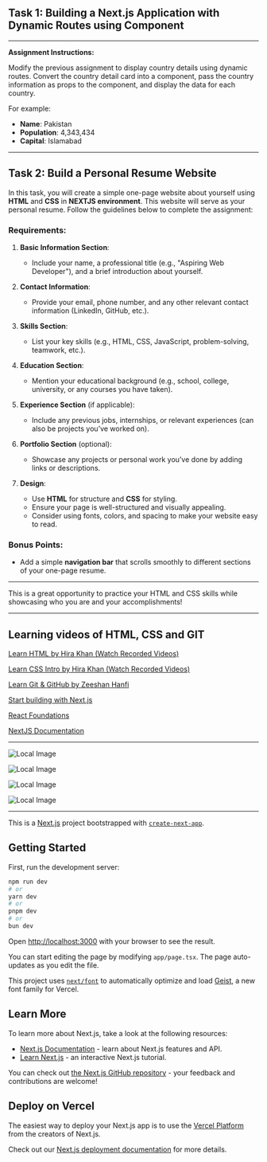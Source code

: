 ## Task 1: Building a Next.js Application with Dynamic Routes using Component

---

**Assignment Instructions:**

Modify the previous assignment to display country details using dynamic routes. Convert the country detail card into a component, pass the country information as props to the component, and display the data for each country.

For example:
- **Name**: Pakistan
- **Population**: 4,343,434
- **Capital**: Islamabad

---

## Task 2: Build a Personal Resume Website

In this task, you will create a simple one-page website about yourself using **HTML** and **CSS** in **NEXTJS environment**. This website will serve as your personal resume. Follow the guidelines below to complete the assignment:

### Requirements:
1. **Basic Information Section**:
   - Include your name, a professional title (e.g., "Aspiring Web Developer"), and a brief introduction about yourself.
   
2. **Contact Information**:
   - Provide your email, phone number, and any other relevant contact information (LinkedIn, GitHub, etc.).
   
3. **Skills Section**:
   - List your key skills (e.g., HTML, CSS, JavaScript, problem-solving, teamwork, etc.).
   
4. **Education Section**:
   - Mention your educational background (e.g., school, college, university, or any courses you have taken).
   
5. **Experience Section** (if applicable):
   - Include any previous jobs, internships, or relevant experiences (can also be projects you’ve worked on).
   
6. **Portfolio Section** (optional):
   - Showcase any projects or personal work you’ve done by adding links or descriptions.

7. **Design**:
   - Use **HTML** for structure and **CSS** for styling.
   - Ensure your page is well-structured and visually appealing.
   - Consider using fonts, colors, and spacing to make your website easy to read.

### Bonus Points:
- Add a simple **navigation bar** that scrolls smoothly to different sections of your one-page resume.

---

This is a great opportunity to practice your HTML and CSS skills while showcasing who you are and your accomplishments!

---
## Learning videos of HTML, CSS and GIT
[Learn HTML by Hira Khan (Watch Recorded Videos)](https://www.youtube.com/playlist?list=PLKvqnz8z1zWQ3BALy86tIXICkG874wAc6)

[Learn CSS Intro by Hira Khan (Watch Recorded Videos)](https://www.youtube.com/playlist?list=PLKvqnz8z1zWQSWIen_zUSEBmtqzPLuRob)

[Learn Git & GitHub by Zeeshan Hanfi](https://www.youtube.com/playlist?list=PLKueo-cldy_HjRnPUL4G3pWHS7FREAizF)

[Start building with Next.js](https://nextjs.org/learn?utm_source=next-site&utm_medium=homepage-cta&utm_campaign=home)

[React Foundations](https://nextjs.org/learn/react-foundations)

[NextJS Documentation](https://nextjs.org/docs)

---


![Local Image](./server%20side%20rendring.png "Server Side Rendering")

![Local Image](./client%20side%20rendering.png "Client Side Rendering")

![Local Image](./nextjs.png "NextJS")

![Local Image](./Seo.png "NextJS")

---

This is a [Next.js](https://nextjs.org) project bootstrapped with [`create-next-app`](https://nextjs.org/docs/app/api-reference/cli/create-next-app).

## Getting Started

First, run the development server:

```bash
npm run dev
# or
yarn dev
# or
pnpm dev
# or
bun dev
```

Open [http://localhost:3000](http://localhost:3000) with your browser to see the result.

You can start editing the page by modifying `app/page.tsx`. The page auto-updates as you edit the file.

This project uses [`next/font`](https://nextjs.org/docs/app/building-your-application/optimizing/fonts) to automatically optimize and load [Geist](https://vercel.com/font), a new font family for Vercel.

## Learn More

To learn more about Next.js, take a look at the following resources:

- [Next.js Documentation](https://nextjs.org/docs) - learn about Next.js features and API.
- [Learn Next.js](https://nextjs.org/learn) - an interactive Next.js tutorial.

You can check out [the Next.js GitHub repository](https://github.com/vercel/next.js) - your feedback and contributions are welcome!

## Deploy on Vercel

The easiest way to deploy your Next.js app is to use the [Vercel Platform](https://vercel.com/new?utm_medium=default-template&filter=next.js&utm_source=create-next-app&utm_campaign=create-next-app-readme) from the creators of Next.js.

Check out our [Next.js deployment documentation](https://nextjs.org/docs/app/building-your-application/deploying) for more details.
